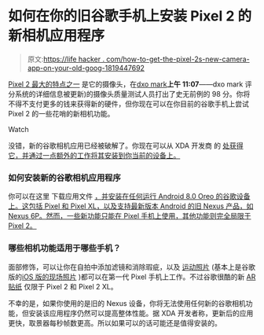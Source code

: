 # 如何在你的旧谷歌手机上安装 Pixel 2 的新相机应用程序

> 原文:[https://life hacker . com/how-to-get-the-pixel-2s-new-camera-app-on-your-old-goog-1819447692](https://lifehacker.com/how-to-get-the-pixel-2s-new-camera-app-on-your-old-goog-1819447692)

[Pixel 2 最大的特点之一](https://lifehacker.com/how-does-google-s-pixel-2-stack-up-to-its-predecessor-1819148085) 是它的摄像头，在[dxo mark](https://www.dxomark.com/google-pixel-2-reviewed-sets-new-record-smartphone-camera-quality/)**上午 11:07**——dxo mark 评分系统的详细信息被更新)的摄像头质量测试人员打出了史无前例的 98 分。你将不得不支付更多的钱来获得新的硬件，但你现在可以在你目前的谷歌手机上尝试 Pixel 2 的一些花哨的新相机功能。

Watch

没错，新的谷歌相机应用已经被破解了。你现在可以从 XDA 开发商 的 [处获得它，并通过一点额外的工作将其安装到你当前的设备上。](https://www.xda-developers.com/download-google-camera-motion-photo/)

### 如何安装新的谷歌相机应用程序

你可以在这里 下载应用文件 [，并安装在任何运行 Android 8.0 Oreo 的谷歌设备上。这包括 Pixel 和 Pixel XL，以及支持最新版本 Android 的旧 Nexus 产品，如 Nexus 6P。然而，一些新功能只能在 Pixel 手机上使用，其他功能则完全局限于 Pixel 2。](https://androidfilehost.com/?fid=745849072291680653) 

### 哪些相机功能适用于哪些手机？

面部修饰，可以让你在自拍中添加滤镜和消除瑕疵，以及 [运动照片](https://photos.google.com/share/AF1QipO2_gTkgT1QwgYaWCTowaN6d2Cb5rvyJU10cjAdSU9Ao8v9Ec-r1v1cKdWEx6PNqg/photo/AF1QipP3IopzoNWtRutf8O0b0V_Tm83GIg_MdgnEWVMA?key=WEdYT3BMNFZGdUlwQ0l6aEdFT1UwVlg2LUZESDhn) (基本上是谷歌版的[iOS 版的现场照片](https://lifehacker.com/live-gif-turns-iphone-6s-live-photos-into-gifs-1736944121) )都可以在第一代 Pixel 手机上工作。不过谷歌很酷的新 [AR 贴纸](https://www.engadget.com/2017/10/04/google-snapchat-ar-stickers-for-pixel-phones/) 仅限于 Pixel 2 和 Pixel 2 XL。

不幸的是，如果你使用的是旧的 Nexus 设备，你将无法使用任何新的谷歌相机功能，但安装该应用程序仍然可以提高整体性能。据 XDA 开发者称，更新后的应用更快，取景器每秒帧数更高。所以如果可以的话可能还是值得安装的。